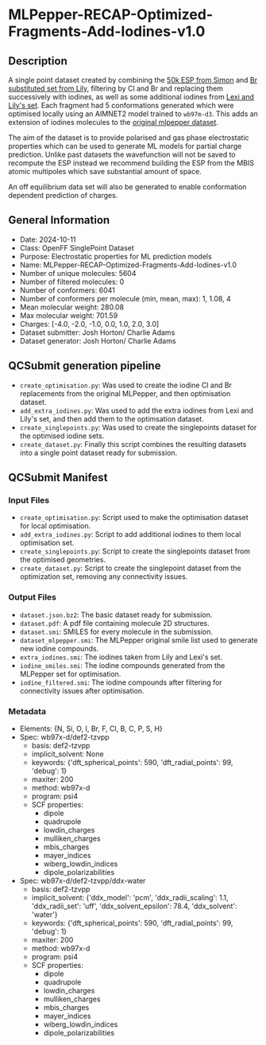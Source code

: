 # MLPepper-RECAP-Optimized-Fragments-Add-Iodines-v1.0

## Description

A single point dataset created by combining the [50k ESP from Simon](https://github.com/openforcefield/qca-dataset-submission/tree/master/submissions/2022-01-16-OpenFF-ESP-Fragment-Conformers-v1.0) and 
[Br substituted set from Lily](https://github.com/openforcefield/qca-dataset-submission/tree/master/submissions/2023-11-30-OpenFF-multi-Br-ESP-Fragment-Conformers-v1.1-single-point), filtering by Cl and Br and replacing them successively with iodines, as well as some additional iodines from [Lexi and Lily's set](https://github.com/openforcefield/qca-dataset-submission/tree/master/submissions/2024-09-10-OpenFF-Iodine-Fragment-Opt-v1.0).
Each fragment had 5 conformations generated which were optimised locally using an AIMNET2 model trained to `wb97m-d3`. 
This adds an extension of iodines molecules to the [original mlpepper dataset](https://github.com/openforcefield/qca-dataset-submission/tree/master/submissions/2024-07-26-MLPepper-RECAP-Optimized-Fragments-v1.0).

The aim of the dataset is to provide polarised and gas phase electrostatic properties which can be used to generate ML models 
for partial charge prediction. Unlike past datasets the wavefunction will not be saved to recompute the ESP instead we recommend building the ESP 
from the MBIS atomic multipoles which save substantial amount of space. 

An off equilibrium data set will also be generated to enable conformation dependent prediction of charges. 

## General Information


* Date: 2024-10-11
* Class: OpenFF SinglePoint Dataset
* Purpose: Electrostatic properties for ML prediction models 
* Name: MLPepper-RECAP-Optimized-Fragments-Add-Iodines-v1.0
* Number of unique molecules: 5604
* Number of filtered molecules: 0
* Number of conformers: 6041
* Number of conformers per molecule (min, mean, max): 1, 1.08, 4
* Mean molecular weight: 280.08
* Max molecular weight: 701.59
* Charges: [-4.0, -2.0, -1.0, 0.0, 1.0, 2.0, 3.0]
* Dataset submitter: Josh Horton/ Charlie Adams
* Dataset generator: Josh Horton/ Charlie Adams

## QCSubmit generation pipeline

- `create_optimisation.py`: Was used to create the iodine Cl and Br replacements from the original MLPepper, and 
then optimisation dataset.
- `add_extra_iodines.py`: Was used to add the extra iodines from Lexi and Lily's set, and then add them to the optimsation dataset. 
- `create_singlepoints.py`: Was used to create the singlepoints dataset for the optimised iodine sets.
- `create_dataset.py`: Finally this script combines the resulting datasets into a single point dataset ready for submission.

## QCSubmit Manifest

### Input Files

- `create_optimisation.py`: Script used to make the optimisation dataset for local optimisation. 
- `add_extra_iodines.py`: Script to add additional iodines to them local optimisation set.
- `create_singlepoints.py`: Script to create the singlepoints dataset from the optimised geometries.
- `create_dataset.py`: Script to create the singlepoint dataset from the optimization set, removing any connectivity issues. 

### Output Files
- `dataset.json.bz2`: The basic dataset ready for submission.
- `dataset.pdf`: A pdf file containing molecule 2D structures.
- `dataset.smi`: SMILES for every molecule in the submission.
- `dataset_mlpepper.smi`: The MLPepper original smile list used to generate new iodine compounds.
- `extra_iodines.smi`: The iodines taken from Lily and Lexi's set. 
- `iodine_smiles.smi`: The iodine compounds generated from the MLPepper set for optimisation.
- `iodine_filtered.smi`: The iodine compounds after filtering for connectivity issues after optimisation.

### Metadata

* Elements: {N, Si, O, I, Br, F, Cl, B, C, P, S, H}
* Spec: wb97x-d/def2-tzvpp
	* basis: def2-tzvpp
	* implicit_solvent: None
	* keywords: {'dft_spherical_points': 590, 'dft_radial_points': 99, 'debug': 1}
	* maxiter: 200
	* method: wb97x-d
	* program: psi4
	* SCF properties:
		* dipole
		* quadrupole
		* lowdin_charges
		* mulliken_charges
		* mbis_charges
		* mayer_indices
		* wiberg_lowdin_indices
		* dipole_polarizabilities
* Spec: wb97x-d/def2-tzvpp/ddx-water
	* basis: def2-tzvpp
	* implicit_solvent: {'ddx_model': 'pcm', 'ddx_radii_scaling': 1.1, 'ddx_radii_set': 'uff', 'ddx_solvent_epsilon': 78.4, 'ddx_solvent': 'water'}
	* keywords: {'dft_spherical_points': 590, 'dft_radial_points': 99, 'debug': 1}
	* maxiter: 200
	* method: wb97x-d
	* program: psi4
	* SCF properties:
		* dipole
		* quadrupole
		* lowdin_charges
		* mulliken_charges
		* mbis_charges
		* mayer_indices
		* wiberg_lowdin_indices
		* dipole_polarizabilities
